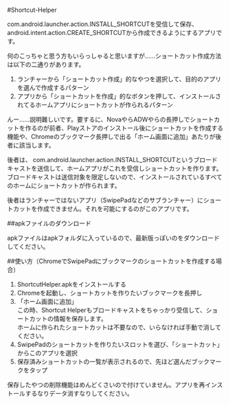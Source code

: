 #Shortcut-Helper

<p>com.android.launcher.action.INSTALL_SHORTCUTを受信して保存、android.intent.action.CREATE_SHORTCUTから作成できるようにするアプリです。</p>

<p>何のこっちゃと思う方もいらっしゃると思いますが……ショートカット作成方法は以下の二通りがあります。</p>

1. ランチャーから「ショートカット作成」的なやつを選択して、目的のアプリを選んで作成するパターン
2. アプリから「ショートカットを作成」的なボタンを押して、インストールされてるホームアプリにショートカットが作られるパターン

<p>んー……説明難しいです。要するに、NovaやらADWやらの長押しでショートカットを作るのが前者、Playストアのインストール後にショートカットを作成する機能や、Chromeのブックマーク長押しで出る「ホーム画面に追加」あたりが後者に該当します。</p>

<p>後者は、 com.android.launcher.action.INSTALL_SHORTCUTというブロードキャストを送信して、ホームアプリがこれを受信しショートカットを作ります。ブロードキャストは送信対象を限定しないので、インストールされているすべてのホームにショートカットが作られます。</p>

<p>後者はランチャーではないアプリ（SwipePadなどのサブランチャー）にショートカットを作成できません。それを可能にするのがこのアプリです。</p>

##apkファイルのダウンロード

<p>apkファイルはapkフォルダに入っているので、最新版っぽいのをダウンロードしてください。</p>

##使い方（ChromeでSwipePadにブックマークのショートカットを作成する場合）

1. ShortcutHelper.apkをインストールする
2. Chromeを起動し、ショートカットを作りたいブックマークを長押し
3. 「ホーム画面に追加」<br />この時、Shortcut Helperもブロードキャストをちゃっかり受信して、ショートカットの情報を保存します。<br />ホームに作られたショートカットは不要なので、いらなければ手動で消してください。
4. SwipePadのショートカットを作りたいスロットを選び、「ショートカット」からこのアプリを選択
5. 保存済みショートカットの一覧が表示されるので、先ほど選んだブックマークをタップ

<p>保存したやつの削除機能はめんどくさいので付けていません。アプリを再インストールするなりデータ消すなりしてください。</p>
